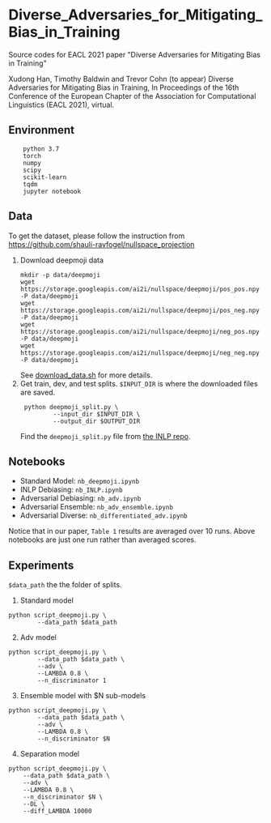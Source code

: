 # Diverse_Adversaries_for_Mitigating_Bias_in_Training
Source codes for EACL 2021 paper "Diverse Adversaries for Mitigating Bias in Training"

Xudong Han, Timothy Baldwin and Trevor Cohn (to appear) Diverse Adversaries for Mitigating Bias in Training, In Proceedings of the 16th Conference of the European Chapter of the Association for Computational Linguistics (EACL 2021), virtual.

## Environment
```
    python 3.7
    torch
    numpy
    scipy
    scikit-learn
    tqdm
    jupyter notebook
```
## Data
To get the dataset, please follow the instruction from https://github.com/shauli-ravfogel/nullspace_projection
1. Download deepmoji data
    ```console
    mkdir -p data/deepmoji
    wget https://storage.googleapis.com/ai2i/nullspace/deepmoji/pos_pos.npy -P data/deepmoji
    wget https://storage.googleapis.com/ai2i/nullspace/deepmoji/pos_neg.npy -P data/deepmoji
    wget https://storage.googleapis.com/ai2i/nullspace/deepmoji/neg_pos.npy -P data/deepmoji
    wget https://storage.googleapis.com/ai2i/nullspace/deepmoji/neg_neg.npy -P data/deepmoji
    ```
    See [download_data.sh](https://github.com/shauli-ravfogel/nullspace_projection/blob/master/download_data.sh) for more details.
2. Get train, dev, and test splits. `$INPUT_DIR` is where the downloaded files are saved.
   ```
    python deepmoji_split.py \
            --input_dir $INPUT_DIR \
            --output_dir $OUTPUT_DIR
   ```
    Find the `deepmoji_split.py` file from [the INLP repo](https://github.com/shauli-ravfogel/nullspace_projection/blob/master/src/data/deepmoji_split.py).

## Notebooks
- Standard Model: `nb_deepmoji.ipynb`
- INLP Debiasing: `nb_INLP.ipynb`
- Adversarial Debiasing: `nb_adv.ipynb`
- Adversarial Ensemble: `nb_adv_ensemble.ipynb`
- Adversarial Diverse: `nb_differentiated_adv.ipynb`

Notice that in our paper, `Table 1` results are averaged over 10 runs. Above notebooks are just one run rather than averaged scores.
## Experiments
`$data_path` the the folder of splits.

1. Standard model
```console
python script_deepmoji.py \
        --data_path $data_path
```

2. Adv model
```console
python script_deepmoji.py \
        --data_path $data_path \
        --adv \
        --LAMBDA 0.8 \
        --n_discriminator 1
```

3. Ensemble model with $N sub-models
```console
python script_deepmoji.py \
        --data_path $data_path \
        --adv \
        --LAMBDA 0.8 \
        --n_discriminator $N
```

4. Separation model
```console
python script_deepmoji.py \
    --data_path $data_path \
    --adv \
    --LAMBDA 0.8 \
    --n_discriminator $N \
    --DL \
    --diff_LAMBDA 10000
```
